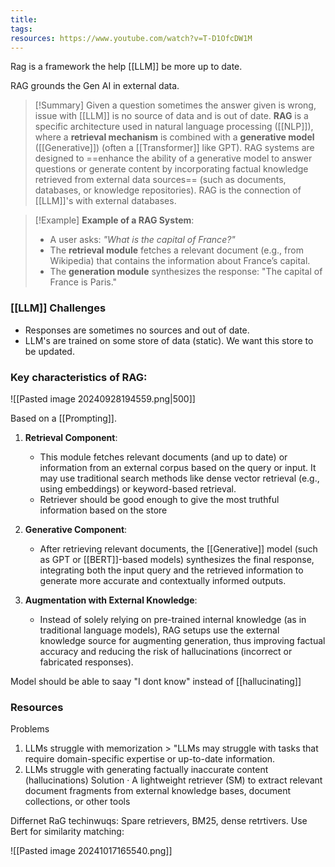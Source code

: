 ```yaml
---
title: 
tags: 
resources: https://www.youtube.com/watch?v=T-D1OfcDW1M
---
```

Rag is a framework the help [[LLM]] be more up to date.

RAG grounds the Gen AI in external data.

>[!Summary]
> Given a question sometimes the answer given is wrong, issue with [[LLM]] is no source of data and is out of date.  **RAG** is a specific architecture used in natural language processing ([[NLP]]), where a **retrieval mechanism** is combined with a **generative model** ([[Generative]]) (often a [[Transformer]] like GPT). RAG systems are designed to ==enhance the ability of a generative model to answer questions or generate content by incorporating factual knowledge retrieved from external data sources== (such as documents, databases, or knowledge repositories). RAG is the connection of [[LLM]]'s with external databases. 

>[!Example]
> **Example of a RAG System**:
> - A user asks: *"What is the capital of France?"*
> - The **retrieval module** fetches a relevant document (e.g., from Wikipedia) that contains the information about France’s capital.
> - The **generation module** synthesizes the response: "The capital of France is Paris."

### [[LLM]] Challenges
- Responses are sometimes no sources and out of date.
- LLM's are trained on some store of data (static).  We want this store to be updated.
### Key characteristics of RAG:

![[Pasted image 20240928194559.png|500]]

Based on a [[Prompting]].

1. **Retrieval Component**:
   - This module fetches relevant documents (and up to date) or information from an external corpus based on the query or input. It may use traditional search methods like dense vector retrieval (e.g., using embeddings) or keyword-based retrieval.
   - Retriever should be good enough to give the most truthful information based on the store
   
2. **Generative Component**:
   - After retrieving relevant documents, the [[Generative]] model (such as GPT or [[BERT]]-based models) synthesizes the final response, integrating both the input query and the retrieved information to generate more accurate and contextually informed outputs.
   
3. **Augmentation with External Knowledge**:
   - Instead of solely relying on pre-trained internal knowledge (as in traditional language models), RAG setups use the external knowledge source for augmenting generation, thus improving factual accuracy and reducing the risk of hallucinations (incorrect or fabricated responses).

Model should be able to saay "I dont know" instead of [[hallucinating]]

### Resources




Problems
1. LLMs struggle with memorization > "LLMs may struggle with
tasks that require domain-specific expertise or up-to-date
information.
2. LLMs struggle with generating factually inaccurate content
(hallucinations)
Solution
· A lightweight retriever (SM) to extract relevant document
fragments from external knowledge bases, document collections,
or other tools

 Differnet RaG techinwuqs:
 Spare retrievers, BM25, dense retrtivers. Use Bert for similarity matching:

![[Pasted image 20241017165540.png]]